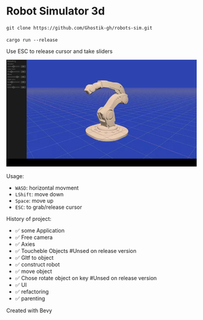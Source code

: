 # Robot Simulator 3d

```
git clone https://github.com/Ghostik-gh/robots-sim.git

cargo run --release
```
Use ESC to release cursor and take sliders

![Robot](/assets/2022_07_31.webp "Release version")

Usage: 
- `WASD`: horizontal movment
- `LShift`: move down
- `Space`: move up
- `ESC`: to grab/release cursor

History of project:
- ✅ some Application
- ✅ Free camera
- ✅ Axies
- ✅ Toucheble Objects #Unsed on release version
- ✅ Gltf to object
- ✅ construct robot
- ✅ move object
- ✅ Chose rotate object on key #Unsed on release version
- ✅ UI
- ✅ refactoring
- ✅ parenting

Created with Bevy

